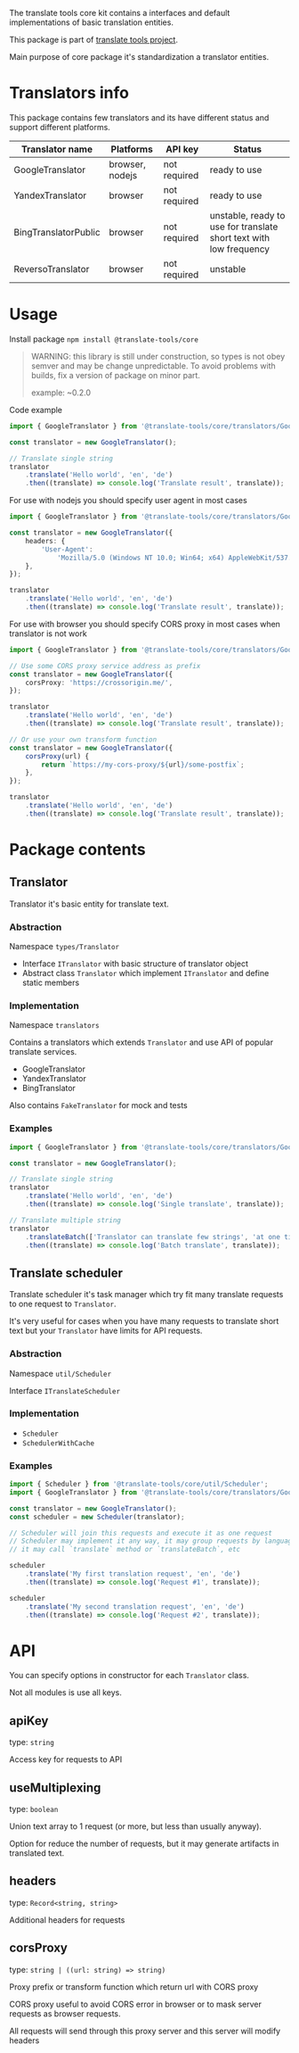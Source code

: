 The translate tools core kit contains a interfaces and default implementations of basic translation entities.

This package is part of [translate tools project](https://github.com/translate-tools).

Main purpose of core package it's standardization a translator entities.

# Translators info

This package contains few translators and its have different status and support different platforms.

| Translator name      | Platforms       | API key      | Status                                                             |
| -------------------- | --------------- | ------------ | ------------------------------------------------------------------ |
| GoogleTranslator     | browser, nodejs | not required | ready to use                                                       |
| YandexTranslator     | browser         | not required | ready to use                                                       |
| BingTranslatorPublic | browser         | not required | unstable, ready to use for translate short text with low frequency |
| ReversoTranslator    | browser         | not required | unstable                                                           |

# Usage

Install package `npm install @translate-tools/core`

> WARNING: this library is still under construction, so types is not obey semver and may be change unpredictable. To avoid problems with builds, fix a version of package on minor part.
>
> example: ~0.2.0

Code example

```ts
import { GoogleTranslator } from '@translate-tools/core/translators/GoogleTranslator';

const translator = new GoogleTranslator();

// Translate single string
translator
	.translate('Hello world', 'en', 'de')
	.then((translate) => console.log('Translate result', translate));
```

For use with nodejs you should specify user agent in most cases

```ts
import { GoogleTranslator } from '@translate-tools/core/translators/GoogleTranslator';

const translator = new GoogleTranslator({
	headers: {
		'User-Agent':
			'Mozilla/5.0 (Windows NT 10.0; Win64; x64) AppleWebKit/537.36 (KHTML, like Gecko) Chrome/94.0.4606.81 Safari/537.36',
	},
});

translator
	.translate('Hello world', 'en', 'de')
	.then((translate) => console.log('Translate result', translate));
```

For use with browser you should specify CORS proxy in most cases when translator is not work

```ts
import { GoogleTranslator } from '@translate-tools/core/translators/GoogleTranslator';

// Use some CORS proxy service address as prefix
const translator = new GoogleTranslator({
	corsProxy: 'https://crossorigin.me/',
});

translator
	.translate('Hello world', 'en', 'de')
	.then((translate) => console.log('Translate result', translate));

// Or use your own transform function
const translator = new GoogleTranslator({
	corsProxy(url) {
		return `https://my-cors-proxy/${url}/some-postfix`;
	},
});

translator
	.translate('Hello world', 'en', 'de')
	.then((translate) => console.log('Translate result', translate));
```

# Package contents

## Translator

Translator it's basic entity for translate text.

### Abstraction

Namespace `types/Translator`

- Interface `ITranslator` with basic structure of translator object
- Abstract class `Translator` which implement `ITranslator` and define static members

### Implementation

Namespace `translators`

Contains a translators which extends `Translator` and use API of popular translate services.

- GoogleTranslator
- YandexTranslator
- BingTranslator

Also contains `FakeTranslator` for mock and tests

### Examples

```ts
import { GoogleTranslator } from '@translate-tools/core/translators/GoogleTranslator';

const translator = new GoogleTranslator();

// Translate single string
translator
	.translate('Hello world', 'en', 'de')
	.then((translate) => console.log('Single translate', translate));

// Translate multiple string
translator
	.translateBatch(['Translator can translate few strings', 'at one time'], 'en', 'de')
	.then((translate) => console.log('Batch translate', translate));
```

## Translate scheduler

Translate scheduler it's task manager which try fit many translate requests to one request to `Translator`.

It's very useful for cases when you have many requests to translate short text but your `Translator` have limits for API requests.

### Abstraction

Namespace `util/Scheduler`

Interface `ITranslateScheduler`

### Implementation

- `Scheduler`
- `SchedulerWithCache`

### Examples

```ts
import { Scheduler } from '@translate-tools/core/util/Scheduler';
import { GoogleTranslator } from '@translate-tools/core/translators/GoogleTranslator';

const translator = new GoogleTranslator();
const scheduler = new Scheduler(translator);

// Scheduler will join this requests and execute it as one request
// Scheduler may implement it any way, it may group requests by languages or other way,
// it may call `translate` method or `translateBatch`, etc

scheduler
	.translate('My first translation request', 'en', 'de')
	.then((translate) => console.log('Request #1', translate));

scheduler
	.translate('My second translation request', 'en', 'de')
	.then((translate) => console.log('Request #2', translate));
```

# API

You can specify options in constructor for each `Translator` class.

Not all modules is use all keys.

## apiKey

type: `string`

Access key for requests to API

## useMultiplexing

type: `boolean`

Union text array to 1 request (or more, but less than usually anyway).

Option for reduce the number of requests, but it may generate artifacts in translated text.

## headers

type: `Record<string, string>`

Additional headers for requests

## corsProxy

type: `string | ((url: string) => string)`

Proxy prefix or transform function which return url with CORS proxy

CORS proxy useful to avoid CORS error in browser or to mask server requests as browser requests.

All requests will send through this proxy server and this server will modify headers
